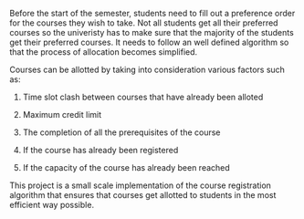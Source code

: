 Before the start of the semester, students need to fill out a preference order for the courses they wish to take. 
Not all students get all their preferred courses so the univeristy has to make sure that the majority of the students get their preferred courses.
It needs to follow an well defined algorithm so that the process of allocation becomes simplified.

Courses can be allotted by taking into consideration various factors such as:


1. Time slot clash between courses that have already been alloted

2. Maximum credit limit

3. The completion of all the prerequisites of the course

4. If the course has already been registered

5. If the capacity of the course has already been reached


This project is a small scale implementation of the course registration algorithm that ensures that courses get allotted to students in the most efficient way possible.
